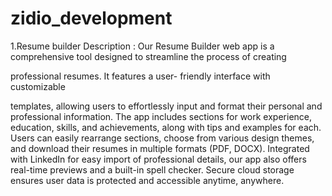# zidio_development
1.Resume builder
Description :
Our Resume Builder web app is a
comprehensive tool designed to
streamline the process of creating

professional resumes. It features a user-
friendly interface with customizable

templates, allowing users to effortlessly
input and format their personal and
professional information. The app
includes sections for work experience,
education, skills, and achievements,
along with tips and examples for each.
Users can easily rearrange sections,
choose from various design themes, and
download their resumes in multiple
formats (PDF, DOCX). Integrated with
LinkedIn for easy import of professional
details, our app also offers real-time
previews and a built-in spell checker.
Secure cloud storage ensures user data is
protected and accessible anytime,
anywhere.
